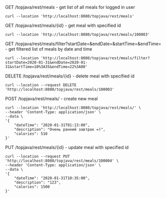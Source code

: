 GET /topjava/rest/meals - get list of all meals for logged in user

    curl --location 'http://localhost:8080/topjava/rest/meals'

GET /topjava/rest/meals/{id} - get meal with specified id

    curl --location 'http://localhost:8080/topjava/rest/meals/100003'

GET /topjava/rest/meals/filter?startDate=&endDate=&startTime=&endTime= - get filtered list of meals by date and time

    curl --location 'http://localhost:8080/topjava/rest/meals/filter?startDate=2020-01-31&endDate=2020-01-31&startTime=10%3A35&endTime=22%3A00'

DELETE /topjava/rest/meals/{id} - delete meal with specified id

    curl --location --request DELETE 'http://localhost:8080/topjava/rest/meals/100003'

POST /topjava/rest/meals/ - create new meal

    curl --location 'http://localhost:8080/topjava/rest/meals/' \
    --header 'Content-Type: application/json' \
    --data \
    '{
        "dateTime": "2020-01-31T01:13:00",
        "description": "Очень ранний завтрак =)",
        "calories": 510
    }'

PUT /topjava/rest/meals/{id} - update meal with specified id

    curl --location --request PUT 'http://localhost:8080/topjava/rest/meals/100004' \
    --header 'Content-Type: application/json' \
    --data \
    '{
        "dateTime": "2020-01-31T10:35:00",
        "description": "123",
        "calories": 1500
    }'